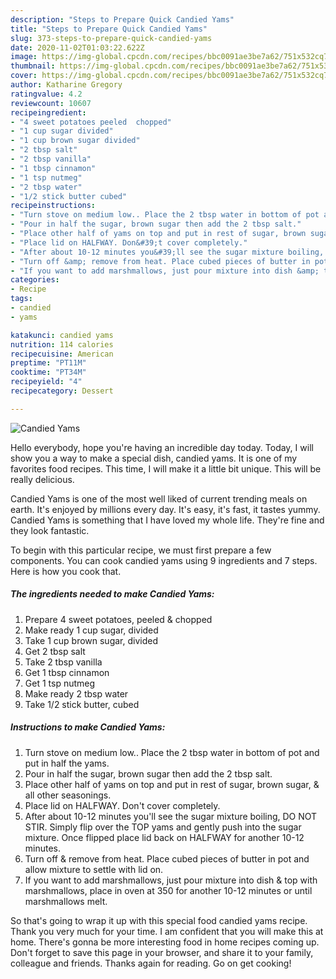 ```yaml
---
description: "Steps to Prepare Quick Candied Yams"
title: "Steps to Prepare Quick Candied Yams"
slug: 373-steps-to-prepare-quick-candied-yams
date: 2020-11-02T01:03:22.622Z
image: https://img-global.cpcdn.com/recipes/bbc0091ae3be7a62/751x532cq70/candied-yams-recipe-main-photo.jpg
thumbnail: https://img-global.cpcdn.com/recipes/bbc0091ae3be7a62/751x532cq70/candied-yams-recipe-main-photo.jpg
cover: https://img-global.cpcdn.com/recipes/bbc0091ae3be7a62/751x532cq70/candied-yams-recipe-main-photo.jpg
author: Katharine Gregory
ratingvalue: 4.2
reviewcount: 10607
recipeingredient:
- "4 sweet potatoes peeled  chopped"
- "1 cup sugar divided"
- "1 cup brown sugar divided"
- "2 tbsp salt"
- "2 tbsp vanilla"
- "1 tbsp cinnamon"
- "1 tsp nutmeg"
- "2 tbsp water"
- "1/2 stick butter cubed"
recipeinstructions:
- "Turn stove on medium low.. Place the 2 tbsp water in bottom of pot and put in half the yams."
- "Pour in half the sugar, brown sugar then add the 2 tbsp salt."
- "Place other half of yams on top and put in rest of sugar, brown sugar, &amp; all other seasonings."
- "Place lid on HALFWAY. Don&#39;t cover completely."
- "After about 10-12 minutes you&#39;ll see the sugar mixture boiling, DO NOT STIR. Simply flip over the TOP yams and gently push into the sugar mixture. Once flipped place lid back on HALFWAY for another 10-12 minutes."
- "Turn off &amp; remove from heat. Place cubed pieces of butter in pot and allow mixture to settle with lid on."
- "If you want to add marshmallows, just pour mixture into dish &amp; top with marshmallows, place in oven at 350 for another 10-12 minutes or until marshmallows melt."
categories:
- Recipe
tags:
- candied
- yams

katakunci: candied yams 
nutrition: 114 calories
recipecuisine: American
preptime: "PT11M"
cooktime: "PT34M"
recipeyield: "4"
recipecategory: Dessert

---
```



![Candied Yams](https://img-global.cpcdn.com/recipes/bbc0091ae3be7a62/751x532cq70/candied-yams-recipe-main-photo.jpg)

Hello everybody, hope you're having an incredible day today. Today, I will show you a way to make a special dish, candied yams. It is one of my favorites food recipes. This time, I will make it a little bit unique. This will be really delicious.



Candied Yams is one of the most well liked of current trending meals on earth. It's enjoyed by millions every day. It's easy, it's fast, it tastes yummy. Candied Yams is something that I have loved my whole life. They're fine and they look fantastic.


To begin with this particular recipe, we must first prepare a few components. You can cook candied yams using 9 ingredients and 7 steps. Here is how you cook that.

<!--inarticleads1-->

##### The ingredients needed to make Candied Yams:

1. Prepare 4 sweet potatoes, peeled &amp; chopped
1. Make ready 1 cup sugar, divided
1. Take 1 cup brown sugar, divided
1. Get 2 tbsp salt
1. Take 2 tbsp vanilla
1. Get 1 tbsp cinnamon
1. Get 1 tsp nutmeg
1. Make ready 2 tbsp water
1. Take 1/2 stick butter, cubed




<!--inarticleads2-->

##### Instructions to make Candied Yams:

1. Turn stove on medium low.. Place the 2 tbsp water in bottom of pot and put in half the yams.
1. Pour in half the sugar, brown sugar then add the 2 tbsp salt.
1. Place other half of yams on top and put in rest of sugar, brown sugar, &amp; all other seasonings.
1. Place lid on HALFWAY. Don&#39;t cover completely.
1. After about 10-12 minutes you&#39;ll see the sugar mixture boiling, DO NOT STIR. Simply flip over the TOP yams and gently push into the sugar mixture. Once flipped place lid back on HALFWAY for another 10-12 minutes.
1. Turn off &amp; remove from heat. Place cubed pieces of butter in pot and allow mixture to settle with lid on.
1. If you want to add marshmallows, just pour mixture into dish &amp; top with marshmallows, place in oven at 350 for another 10-12 minutes or until marshmallows melt.




So that's going to wrap it up with this special food candied yams recipe. Thank you very much for your time. I am confident that you will make this at home. There's gonna be more interesting food in home recipes coming up. Don't forget to save this page in your browser, and share it to your family, colleague and friends. Thanks again for reading. Go on get cooking!
